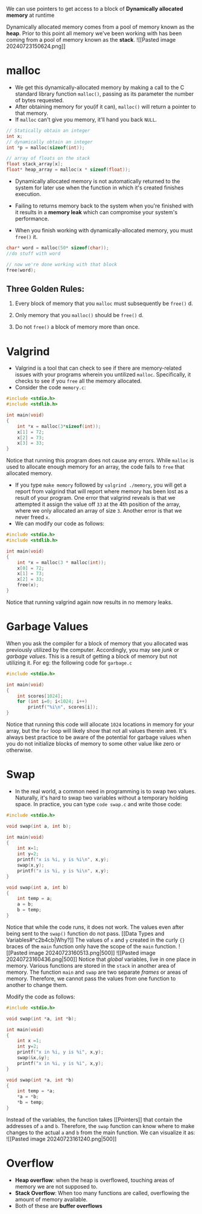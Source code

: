 We can use pointers to get access to a block of **Dynamically allocated memory** at runtime

Dynamically allocated memory comes from a pool of memory known as the **heap**. Prior to this point all memory we've been working with has been coming from a pool of memory known as the **stack**.
![[Pasted image 20240723150624.png]]

# malloc

- We get this dynamically-allocated memory by making a call to the C standard library function `malloc()`, passing as its parameter the number of bytes requested.
- After obtaining memory for you(if it can), `malloc()` will return a pointer to that memory.
- If `malloc` can't give you memory, it'll hand you back `NULL`.
```C
// Statically obtain an integer
int x;
// dynamically obtain an integer
int *p = malloc(sizeof(int));

// array of floats on the stack
float stack_array[x];
float* heap_array = malloc(x * sizeof(float));
```
- Dynamically allocated memory is not automatically returned to the system for later use when the function in which it's created finishes execution.

- Failing to returns memory back to the system when you're finished with it results in  a **memory leak** which can compromise your system's performance.

- When you finish working with dynamically-allocated memory, you must `free()` it.
```C
char* word = malloc(50* sizeof(char));
//do stuff with word

// now we're done working with that block
free(word);
```

## Three Golden Rules:
1. Every block of memory that you `malloc` must subsequently be `free()` d.

2. Only memory that you `malloc()` should be `free()` d.

3. Do not `free()` a block of memory more than once.


# Valgrind
- Valgrind is a tool that can check to see if there are memory-related issues with your programs wherein you untilized `malloc`. Specifically, it checks to see if you `free` all the memory allocated.
- Consider the code `memory.c`:
```C
#include <stdio.h>
#include <stdlib.h>

int main(void)
{
	int *x = malloc(3*sizeof(int));
	x[1] = 72;
	x[2] = 73;
	x[3] = 33;
}
```
Notice that running this program does not cause any errors. While `malloc` is used to allocate enough memory for an array, the code fails to `free` that allocated memory.

- If you type `make memory` followed by `valgrind ./memory`, you will get a report from valgrind that will report where memory has been lost as a result of your program. One error that valgrind reveals is that we attempted it assign the value off `33` at the 4th position of the array, where we only allocated an array of size `3`. Another error is that we never freed `x`.
- We can modify our code as follows:
```C
#include <stdio.h>
#include <stdlib.h>

int main(void)
{
	int *x = malloc(3 * malloc(int));
	x[0] = 72;
	x[1] = 73;
	x[2] = 33;
	free(x);
}
```
Notice that running valgrind again now results in no memory leaks.

# Garbage Values
When you ask the compiler for a block of memory that you allocated was previously utilized by the computer. Accordingly, you may see *junk* or *garbage values*. This is a result of getting a block of memory but not utilizing it.
For eg: the following code for `garbage.c`
```C
#include <stdio.h>

int main(void)
{
	int scores[1024];
	for (int i=0; i<1024; i++)
		printf("%i\n", scores[i]);
}
```
Notice that running this code will allocate `1024` locations in memory for your array, but the `for` loop will likely show that not all values therein are`0`. It's always best practice to be aware of the potential for garbage values when you do not initialize blocks of memory to some other value like zero or otherwise.

# Swap
- In the real world, a common need in programming is to swap two values. Naturally, it's hard to swap two variables without a temporary holding space. In practice, you can type `code swap.c` and write those code:
```C
#include <stdio.h>

void swap(int a, int b);

int main(void)
{
	int x=1;
	int y=2;
	printf("x is %i, y is %i\n", x,y);
	swap(x,y);
	printf("x is %i, y is %i\n", x,y);
}

void swap(int a, int b)
{
	int temp = a;
	a = b;
	b = temp;
}
```
Notice that while the code runs, it does not work. The values even after being sent to the `swap()` function do not pass. [[Data Types and Variables#^c2b4cb|Why?]]
The values of `x` and `y` created in the curly `{}` braces of the `main` function only have the scope of the `main` function.
![[Pasted image 20240723160513.png|500]]
![[Pasted image 20240723160436.png|500]]
Notice that *global* variables, live in one place in memory. Various functions are stored in the `stack` in another area of memory.
The function `main` and `swap` are two separate *frames* or areas of memory. Therefore, we cannot pass the values from one function to another to change them.

Modify the code as follows:
```C
#include <stdio.h>

void swap(int *a, int *b);

int main(void)
{
	int x =1;
	int y=2;
	printf("x in %i, y is %i", x,y);
	swap(&x,&y);
	printf("x in %i, y is %i", x,y);
}

void swap(int *a, int *b)
{
	int temp = *a;
	*a = *b;
	*b = temp;
}
```
Instead of the variables, the function takes [[Pointers]] that contain the addresses of `a` and `b`. Therefore, the `swap` function can know where to make changes to the actual `a` and `b` from the main function.
We can visualize it as:
![[Pasted image 20240723161240.png|500]]

# Overflow
- **Heap overflow**: when the heap is overflowed, touching areas of memory we are not supposed to.
- **Stack Overflow**: When too many functions are called, overflowing the amount of memory available.
- Both of these are **buffer overflows**
